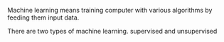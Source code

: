 Machine learning means training computer with various algorithms by feeding them  input data.

There are two types of machine learning.  supervised and unsupervised